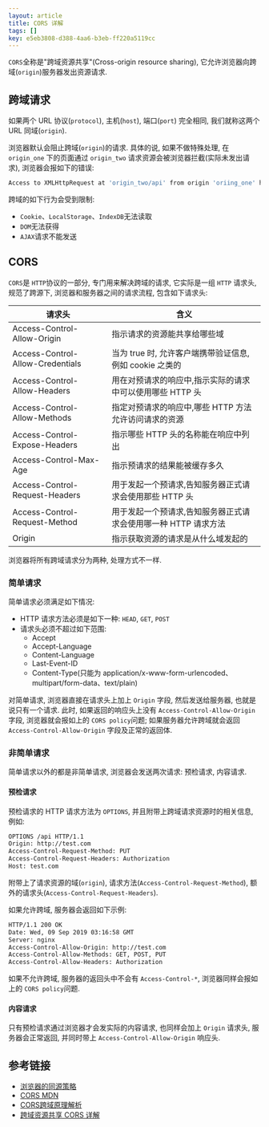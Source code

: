 ```yaml
---
layout: article
title: CORS 详解
tags: []
key: e5eb3808-d388-4aa6-b3eb-ff220a5119cc
---
```


`CORS`全称是"跨域资源共享"(Cross-origin resource sharing), 它允许浏览器向跨域(`origin`)服务器发出资源请求.

<!-- more -->

## 跨域请求

如果两个 URL 协议(`protocol`), 主机(`host`), 端口(`port`) 完全相同, 我们就称这两个 URL 同域(`origin`).

浏览器默认会阻止跨域(`origin`)的请求. 具体的说, 如果不做特殊处理, 在 `origin_one` 下的页面通过 `origin_two` 请求资源会被浏览器拦截(实际未发出请求), 浏览器会报如下的错误:

```bash
Access to XMLHttpRequest at 'origin_two/api' from origin 'oriing_one' has been blocked by CORS policy: Response to preflight request doesn't pass access control check: No 'Access-Control-Allow-Origin' header is present on the requested resource.
```

跨域的如下行为会受到限制:

* `Cookie`、`LocalStorage`、`IndexDB`无法读取
* `DOM`无法获得
* `AJAX`请求不能发送

## CORS

`CORS`是 `HTTP`协议的一部分, 专门用来解决跨域的请求, 它实际是一组 `HTTP` 请求头, 规范了跨源下, 浏览器和服务器之间的请求流程, 包含如下请求头:

| 请求头                           | 含义                                                         |
| -------------------------------- | ------------------------------------------------------------ |
| Access-Control-Allow-Origin      | 指示请求的资源能共享给哪些域                                 |
| Access-Control-Allow-Credentials | 当为 true 时, 允许客户端携带验证信息,例如 cookie 之类的     |
| Access-Control-Allow-Headers     | 用在对预请求的响应中,指示实际的请求中可以使用哪些 HTTP 头   |
| Access-Control-Allow-Methods     | 指定对预请求的响应中,哪些 HTTP 方法允许访问请求的资源       |
| Access-Control-Expose-Headers    | 指示哪些 HTTP 头的名称能在响应中列出                         |
| Access-Control-Max-Age           | 指示预请求的结果能被缓存多久                                 |
| Access-Control-Request-Headers   | 用于发起一个预请求,告知服务器正式请求会使用那些 HTTP 头     |
| Access-Control-Request-Method    | 用于发起一个预请求,告知服务器正式请求会使用哪一种 HTTP 请求方法 |
| Origin                           | 指示获取资源的请求是从什么域发起的                           |

浏览器将所有跨域请求分为两种, 处理方式不一样.

### 简单请求

简单请求必须满足如下情况:

- HTTP 请求方法必须是如下一种: `HEAD`, `GET`, `POST`
- 请求头必须不超过如下范围:
  - Accept
  - Accept-Language
  - Content-Language
  - Last-Event-ID
  -  Content-Type(只能为 application/x-www-form-urlencoded、multipart/form-data、text/plain)

对简单请求, 浏览器直接在请求头上加上 `Origin` 字段, 然后发送给服务器, 也就是说只有一个请求. 此时, 如果返回的响应头上没有 `Access-Control-Allow-Origin`字段, 浏览器就会报如上的 `CORS policy`问题; 如果服务器允许跨域就会返回 `Access-Control-Allow-Origin` 字段及正常的返回体.

### 非简单请求

简单请求以外的都是非简单请求, 浏览器会发送两次请求: 预检请求, 内容请求.

#### 预检请求

预检请求的 HTTP 请求方法为 `OPTIONS`, 并且附带上跨域请求资源时的相关信息, 例如:

```bash
OPTIONS /api HTTP/1.1
Origin: http://test.com
Access-Control-Request-Method: PUT
Access-Control-Request-Headers: Authorization
Host: test.com
```

附带上了请求资源的域(`origin`), 请求方法(`Access-Control-Request-Method`), 额外的请求头(`Access-Control-Request-Headers`).

如果允许跨域, 服务器会返回如下示例:

```bash
HTTP/1.1 200 OK
Date: Wed, 09 Sep 2019 03:16:58 GMT
Server: nginx
Access-Control-Allow-Origin: http://test.com
Access-Control-Allow-Methods: GET, POST, PUT
Access-Control-Allow-Headers: Authorization
```

如果不允许跨域, 服务器的返回头中不会有 `Access-Control-*`, 浏览器同样会报如上的 `CORS policy`问题.

#### 内容请求

只有预检请求通过浏览器才会发实际的内容请求, 也同样会加上 `Origin` 请求头, 服务器会正常返回, 并同时带上 `Access-Control-Allow-Origin` 响应头.

## 参考链接

* [浏览器的同源策略](https://developer.mozilla.org/zh-CN/docs/Web/Security/Same-origin_policy)
* [CORS MDN](https://developer.mozilla.org/zh-CN/docs/Glossary/CORS)
* [CORS跨域原理解析](https://juejin.im/post/6844903859068862472)
* [跨域资源共享 CORS 详解](https://www.ruanyifeng.com/blog/2016/04/cors.html)
